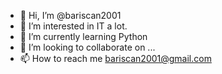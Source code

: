 - 👋 Hi, I’m @bariscan2001
- 👀 I’m interested in IT a lot.
- 🌱 I’m currently learning Python
- 💞️ I’m looking to collaborate on ...
- 📫 How to reach me bariscan2001@gmail.com

<!---
bariscan2001/bariscan2001 is a ✨ special ✨ repository because its `README.md` (this file) appears on your GitHub profile.
You can click the Preview link to take a look at your changes.
--->
